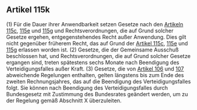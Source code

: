 ## Artikel 115k

(1) Für die Dauer ihrer Anwendbarkeit setzen Gesetze nach den [Artikeln 115c](#artikel-115c), [115e](#artikel-115e) und [115g](#artikel-115g) und Rechtsverordnungen, die auf Grund solcher Gesetze ergehen, entgegenstehendes Recht außer Anwendung. Dies gilt nicht gegenüber früherem Recht, das auf Grund der [Artikel 115c](#artikel-115c), [115e](#artikel-115e) und [115g](#artikel-115g) erlassen worden ist.
(2) Gesetze, die der Gemeinsame Ausschuß beschlossen hat, und Rechtsverordnungen, die auf Grund solcher Gesetze ergangen sind, treten spätestens sechs Monate nach Beendigung des Verteidigungsfalles außer Kraft.
(3) Gesetze, die von [Artikel 106](#artikel-106) und [107](#artikel-107) abweichende Regelungen enthalten, gelten längstens bis zum Ende des zweiten Rechnungsjahres, das auf die Beendigung des Verteidigungsfalles folgt. Sie können nach Beendigung des Verteidigungsfalles durch Bundesgesetz mit Zustimmung des Bundesrates geändert werden, um zu der Regelung gemäß Abschnitt X überzuleiten.

